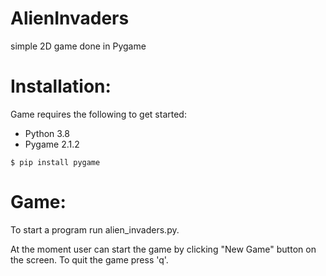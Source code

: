 # AlienInvaders

simple 2D game done in Pygame

# Installation:

Game requires the following to get started:

- Python 3.8
- Pygame 2.1.2

```
$ pip install pygame
```

# Game:

To start a program run alien_invaders.py.

At the moment user can start the game by clicking "New Game" button on the screen. To quit the game press 'q'.
